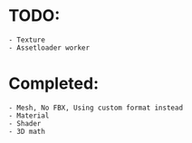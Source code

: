 # TODO:
	- Texture
	- Assetloader worker
	
	
# Completed:
	- Mesh, No FBX, Using custom format instead
	- Material
	- Shader
	- 3D math